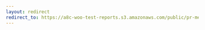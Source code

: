 ```yaml
---
layout: redirect
redirect_to: https://a8c-woo-test-reports.s3.amazonaws.com/public/pr-merge/45365/e2e/index.html
---
```

